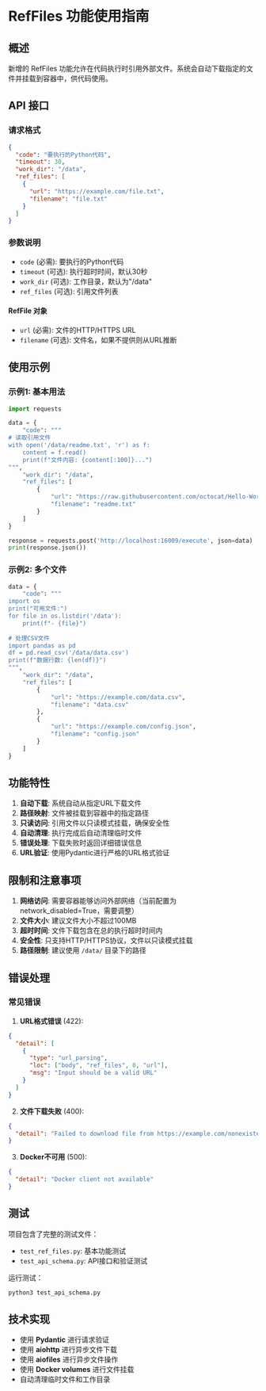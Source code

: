 # RefFiles 功能使用指南

## 概述

新增的 RefFiles 功能允许在代码执行时引用外部文件。系统会自动下载指定的文件并挂载到容器中，供代码使用。

## API 接口

### 请求格式

```json
{
  "code": "要执行的Python代码",
  "timeout": 30,
  "work_dir": "/data",
  "ref_files": [
    {
      "url": "https://example.com/file.txt",
      "filename": "file.txt"
    }
  ]
}
```

### 参数说明

- `code` (必需): 要执行的Python代码
- `timeout` (可选): 执行超时时间，默认30秒
- `work_dir` (可选): 工作目录，默认为"/data"
- `ref_files` (可选): 引用文件列表

#### RefFile 对象

- `url` (必需): 文件的HTTP/HTTPS URL
- `filename` (可选): 文件名，如果不提供则从URL推断

## 使用示例

### 示例1: 基本用法

```python
import requests

data = {
    "code": """
# 读取引用文件
with open('/data/readme.txt', 'r') as f:
    content = f.read()
    print(f"文件内容: {content[:100]}...")
""",
    "work_dir": "/data",
    "ref_files": [
        {
            "url": "https://raw.githubusercontent.com/octocat/Hello-World/master/README",
            "filename": "readme.txt"
        }
    ]
}

response = requests.post('http://localhost:16009/execute', json=data)
print(response.json())
```

### 示例2: 多个文件

```python
data = {
    "code": """
import os
print("可用文件:")
for file in os.listdir('/data'):
    print(f"- {file}")
    
# 处理CSV文件
import pandas as pd
df = pd.read_csv('/data/data.csv')
print(f"数据行数: {len(df)}")
""",
    "work_dir": "/data",
    "ref_files": [
        {
            "url": "https://example.com/data.csv",
            "filename": "data.csv"
        },
        {
            "url": "https://example.com/config.json",
            "filename": "config.json"
        }
    ]
}
```

## 功能特性

1. **自动下载**: 系统自动从指定URL下载文件
2. **路径映射**: 文件被挂载到容器中的指定路径
3. **只读访问**: 引用文件以只读模式挂载，确保安全性
4. **自动清理**: 执行完成后自动清理临时文件
5. **错误处理**: 下载失败时返回详细错误信息
6. **URL验证**: 使用Pydantic进行严格的URL格式验证

## 限制和注意事项

1. **网络访问**: 需要容器能够访问外部网络（当前配置为network_disabled=True，需要调整）
2. **文件大小**: 建议文件大小不超过100MB
3. **超时时间**: 文件下载包含在总的执行超时时间内
4. **安全性**: 只支持HTTP/HTTPS协议，文件以只读模式挂载
5. **路径限制**: 建议使用 `/data/` 目录下的路径

## 错误处理

### 常见错误

1. **URL格式错误** (422):
```json
{
  "detail": [
    {
      "type": "url_parsing",
      "loc": ["body", "ref_files", 0, "url"],
      "msg": "Input should be a valid URL"
    }
  ]
}
```

2. **文件下载失败** (400):
```json
{
  "detail": "Failed to download file from https://example.com/nonexistent.txt"
}
```

3. **Docker不可用** (500):
```json
{
  "detail": "Docker client not available"
}
```

## 测试

项目包含了完整的测试文件：

- `test_ref_files.py`: 基本功能测试
- `test_api_schema.py`: API接口和验证测试

运行测试：
```bash
python3 test_api_schema.py
```

## 技术实现

- 使用 **Pydantic** 进行请求验证
- 使用 **aiohttp** 进行异步文件下载
- 使用 **aiofiles** 进行异步文件操作
- 使用 **Docker volumes** 进行文件挂载
- 自动清理临时文件和工作目录